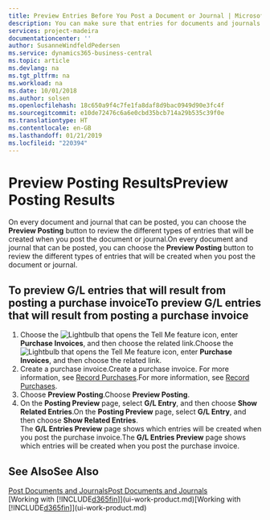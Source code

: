```yaml
---
title: Preview Entries Before You Post a Document or Journal | Microsoft Docs
description: You can make sure that entries for documents and journals are accurate before you post them to the general ledger.
services: project-madeira
documentationcenter: ''
author: SusanneWindfeldPedersen
ms.service: dynamics365-business-central
ms.topic: article
ms.devlang: na
ms.tgt_pltfrm: na
ms.workload: na
ms.date: 10/01/2018
ms.author: solsen
ms.openlocfilehash: 18c650a9f4c7fe1fa8daf8d9bac0949d90e3fc4f
ms.sourcegitcommit: e10de72476c6a6e0cbd35bcb714a29b535c39f0e
ms.translationtype: HT
ms.contentlocale: en-GB
ms.lasthandoff: 01/21/2019
ms.locfileid: "220394"
---
```

# <a name="preview-posting-results"></a><span data-ttu-id="bda8f-103">Preview Posting Results</span><span class="sxs-lookup"><span data-stu-id="bda8f-103">Preview Posting Results</span></span>
<span data-ttu-id="bda8f-104">On every document and journal that can be posted, you can choose the **Preview Posting** button to review the different types of entries that will be created when you post the document or journal.</span><span class="sxs-lookup"><span data-stu-id="bda8f-104">On every document and journal that can be posted, you can choose the **Preview Posting** button to review the different types of entries that will be created when you post the document or journal.</span></span>

## <a name="to-preview-gl-entries-that-will-result-from-posting-a-purchase-invoice"></a><span data-ttu-id="bda8f-105">To preview G/L entries that will result from posting a purchase invoice</span><span class="sxs-lookup"><span data-stu-id="bda8f-105">To preview G/L entries that will result from posting a purchase invoice</span></span>
1. <span data-ttu-id="bda8f-106">Choose the ![Lightbulb that opens the Tell Me feature](media/ui-search/search_small.png "Tell me what you want to do") icon, enter **Purchase Invoices**, and then choose the related link.</span><span class="sxs-lookup"><span data-stu-id="bda8f-106">Choose the ![Lightbulb that opens the Tell Me feature](media/ui-search/search_small.png "Tell me what you want to do") icon, enter **Purchase Invoices**, and then choose the related link.</span></span>
2. <span data-ttu-id="bda8f-107">Create a purchase invoice.</span><span class="sxs-lookup"><span data-stu-id="bda8f-107">Create a purchase invoice.</span></span> <span data-ttu-id="bda8f-108">For more information, see [Record Purchases](purchasing-how-record-purchases.md).</span><span class="sxs-lookup"><span data-stu-id="bda8f-108">For more information, see [Record Purchases](purchasing-how-record-purchases.md).</span></span>
3. <span data-ttu-id="bda8f-109">Choose **Preview Posting**.</span><span class="sxs-lookup"><span data-stu-id="bda8f-109">Choose **Preview Posting**.</span></span>
4. <span data-ttu-id="bda8f-110">On the **Posting Preview** page, select **G/L Entry**, and then choose **Show Related Entries**.</span><span class="sxs-lookup"><span data-stu-id="bda8f-110">On the **Posting Preview** page, select **G/L Entry**, and then choose **Show Related Entries**.</span></span>  
   <span data-ttu-id="bda8f-111">The **G/L Entries Preview** page shows which entries will be created when you post the purchase invoice.</span><span class="sxs-lookup"><span data-stu-id="bda8f-111">The **G/L Entries Preview** page shows which entries will be created when you post the purchase invoice.</span></span>

## <a name="see-also"></a><span data-ttu-id="bda8f-112">See Also</span><span class="sxs-lookup"><span data-stu-id="bda8f-112">See Also</span></span>
[<span data-ttu-id="bda8f-113">Post Documents and Journals</span><span class="sxs-lookup"><span data-stu-id="bda8f-113">Post Documents and Journals</span></span>](ui-post-documents-journals.md)  
<span data-ttu-id="bda8f-114">[Working with [!INCLUDE[d365fin](includes/d365fin_md.md)]](ui-work-product.md)</span><span class="sxs-lookup"><span data-stu-id="bda8f-114">[Working with [!INCLUDE[d365fin](includes/d365fin_md.md)]](ui-work-product.md)</span></span>

